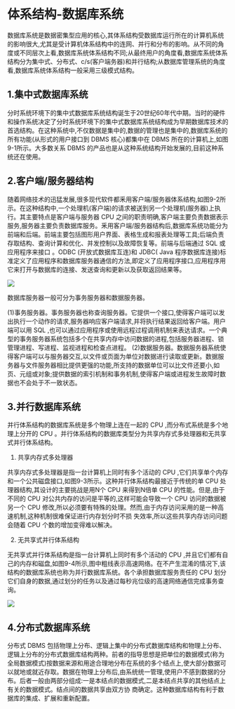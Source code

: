 # 体系结构-数据库系统

数据库系统是数据密集型应用的核心,其体系结构受数据库运行所在的计算机系统的影响很大,尤其是受计算机体系结构中的连网、并行和分布的影响。从不同的角度或不同层次上看,数据库系统体系结构不同;从最终用户的角度看,数据库系统体系结构分为集中式、分布式、c/s(客户端务器)和并行结构;从数据库管理系统的角度看,数据库系统体系结构一般采用三级模式结构。

## 1.集中式数据库系统

分时系统环境下的集中式数据库系统结构诞生于20世纪60年代中期。当时的硬件和操作系统决定了分时系统环境下的集中式数据库系统结构成为早期数据库技术的首选结构。在这种系统中,不仅数据是集中的,数据的管理也是集中的,数据库系统的所有功能(从形式的用户接口到 DBMS 核心)都集中在 DBMS 所在的计算机上,如图9-1所示。大多数关系 DBMS 的产品也是从这种系统结构开始发展的,目前这种系统还在使用。

## 2.客户端/服务器结构

随着网络技术的迅猛发展,很多现代软件都釆用客户端/服务器体系结构,如图9-2所示。在这种结构中,一个处理机(客户端)的请求被送到另一个处理机(服务器)上执行。其主要特点是客户端与服务器 CPU 之间的职责明确,客户端主要负责数据表示服务,服务器主要负责数据库服务。釆用客户端/服务器结构后,数据库系统功能分为前端和后端。前端主要包括图形用户界面、表格生成和报表处理等工具;后端负责存取结构、查询计算和优化、并发控制以及故障恢复等。前端与后端通过 SQL 或应用程序来接口 。ODBC (开放式数据库互连)和 JDBC( Java 程序数据库连接)标准定义了应用程序和数据库服务器通信的方法,即定义了应用程序接口,应用程序用它来打开与数据库的连接、发送查询和更新以及获取返回结果等。

![](https://cdn.jsdelivr.net/gh/ZanderZhao/img20/file/20191113092812.png)

数据库服务器一般可分为事务服务器和数据服务器。

(1)事务服务器。事务服务器也称查询服务器。它提供一个接口,使得客户端可以发出执行一个动作的请求,服务器响应客户端请求,并将执行结果返回给客户端。用户端可以用 SQL ,也可以通过应用程序或使用远程过程调用机制来表达请求。一个典型的事务服务器系统包括多个在共享内存中访问数据的进程,包括服务器进程、锁管理进程、写进程、监视进程和检查点进程。
(2)数据服务器。数据服务器系统使得客户端可以与服务器交互,以文件或页面为单位对数据进行读取或更新。数据服务器与文件服务器相比提供更强的功能,所支持的数据单位可以比文件还要小,如页、元组或对象;提供数据的索引机制和事务机制,使得客户端或进程发生故障时数据也不会处于不一致状态。



## 3.并行数据库系统

并行体系结构的数据库系统是多个物理上连在一起的 CPU ,而分布式系统是多个地理上分开的 CPU 。并行体系结构的数据库类型分为共享内存式多处理器和无共享式并行体系结构。

1) 共享内存式多处理器

共享内存式多处理器是指一台计算机上同时有多个活动的 CPU ,它们共享单个内存和一个公共磁盘接口,如图9-3所示。这种并行体系结构最接近于传统的单 CPU 处理器结构,其设计的主要挑战是用N个 CPU 来得到N倍单 CPU 的性能。但是,由于不同的 CPU 对公共内存的访问是平等的,这样可能会导致一个 CPU 访问的数据被另一个 CPU 修改,所以必须要有特殊的处理。然而,由于内存访问采用的是一种高速机制,这种机制很难保证进行内存划分时不损
失效率,所以这些共享内存访问问题会随着 CPU 个数的增加变得难以解决。

2) 无共享式并行体系结构

无共享式并行体系结构是指一台计算机上同时有多个活动的 CPU ,并且它们都有自己的内存和磁盘,如图9-4所示,图中粗线表示高速网络。在不产生混淆的情况下,该结构的数据库系统也称为并行数据库系统。各个承担数据库服务责任的 CPU 划分它们自身的数据,通过划分的任务以及通过每秒兆位级的高速网络通信完成事务查询。

![](https://cdn.jsdelivr.net/gh/ZanderZhao/img20/file/20191113093115.png)



## 4.分布式数据库系统

分布式 DBMS 包括物理上分布、逻辑上集中的分布式数据库结构和物理上分布、逻辑上分布的分布式数据库结构两种。前者的指导思想是把单位的数据模式(称为全局数据模式)按数据来源和用途合理地分布在系统的多个结点上,使大部分数据可以就地或就近存取。数据在物理上分布后,由系统统一管理,使用户不感到数据的分布。后者一般由两部分组成:一是本结点的数据模式,二是本结点共享的其他结点上有关的数据模式。结点间的数据共享由双方协
商确定。这种数据库结构有利于数据库的集成、扩展和重新配置。

























